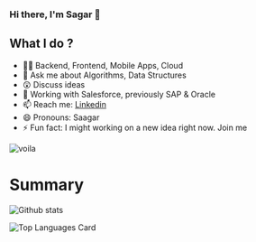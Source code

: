### Hi there, I'm Sagar 👋

## What I do ?
- 👨‍💻 Backend, Frontend, Mobile Apps, Cloud
- 💬 Ask me about Algorithms, Data Structures
- 😲 Discuss ideas
- 💼 Working with Salesforce, previously SAP & Oracle
- 📫 Reach me: [Linkedin](https://linkedin.com/in/sgrpwr)
- 😄 Pronouns: Saagar
- ⚡ Fun fact: I might working on a new idea right now. Join me

![voila](https://media.giphy.com/media/LmNwrBhejkK9EFP504/giphy.gif)

# Summary
![Github stats](https://github-readme-stats.vercel.app/api?username=sagarpawardev&theme=material-palenight&show_icons=true&count_private=false)

![Top Languages Card](https://github-readme-stats.vercel.app/api/top-langs/?username=sagarpawardev&layout=compact&theme=material-palenight)


